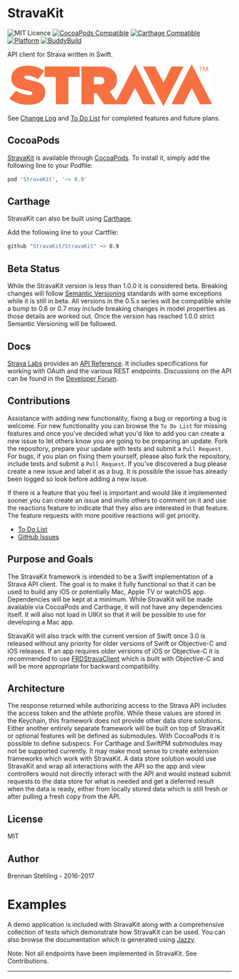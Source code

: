 # StravaKit 

![MIT Licence](https://img.shields.io/badge/license-MIT-blue.svg)
[![CocoaPods Compatible](https://img.shields.io/cocoapods/v/StravaKit.svg)](https://img.shields.io/cocoapods/v/StravaKit.svg)
[![Carthage Compatible](https://img.shields.io/badge/Carthage-compatible-4BC51D.svg?style=flat)](https://github.com/Carthage/Carthage)
[![Platform](https://img.shields.io/cocoapods/p/StravaKit.svg?style=flat)](http://cocoadocs.org/docsets/StravaKit)
[![BuddyBuild](https://dashboard.buddybuild.com/api/statusImage?appID=57c228cc05a6640100b2f79c&branch=master&build=latest)](https://dashboard.buddybuild.com/apps/57c228cc05a6640100b2f79c/build/latest)

API client for Strava written in Swift.

![](Strava.png)

See [Change Log] and [To Do List] for completed features and future plans.

## CocoaPods

[StravaKit] is available through [CocoaPods]. To install it, simply add the following line to your Podfile:

```ruby
pod 'StravaKit', '~> 0.9'
```

## Carthage

StravaKit can also be built using [Carthage]. 

Add the following line to your Cartfile:

```sh
github "StravaKit/StravaKit" ~> 0.9
```

## Beta Status

While the StravaKit version is less than 1.0.0 it is considered beta. Breaking changes will follow [Semantic Versioning] standards with some exceptions while it is still in beta. All versions in the 0.5.x series will be compatible while a bump to 0.6 or 0.7 may include breaking changes in model properties as those details are worked out. Once the version has reached 1.0.0 strict Semantic Versioning will be followed.

## Docs

[Strava Labs] provides an [API Reference]. It includes specifications for working with OAuth and the various REST endpoints. Discussions on the API can be found in the [Developer Forum].

## Contributions

Assistance with adding new functionality, fixing a bug or reporting a bug is welcome. For new functionality you can browse the `To Do List` for missing features and once you've decided what you'd like to add you can create a new issue to let others know you are going to be preparing an update. Fork the repository, prepare your update with tests and submit a `Pull Request`. For bugs, if you plan on fixing them yourself, please also fork the repository, include tests and submit a `Pull Request`. If you've discovered a bug please create a new issue and label it as a bug. It is possible the issue has already been logged so look before adding a new issue.

If there is a feature that you feel is important and would like it implemented sooner you can create an issue and invite others to comment on it and use the reactions feature to indicate that they also are interested in that feature. The feature requests with more positive reactions will get priority.

 * [To Do List]
 * [GitHub Issues]

## Purpose and Goals

The StravaKit framework is intended to be a Swift implementation of a Strava API client. The goal is to make it fully functional so that it can be used to build any iOS or potentially Mac, Apple TV or watchOS app. Dependencies will be kept at a minimum. While StravaKit will be made available via CocoaPods and Carthage, it will not have any dependencies itself. It will also not load in UIKit so that it will be possible to use for developing a Mac app.

StravaKit will also track with the current version of Swift once 3.0 is released without any priority for older versions of Swift or Objective-C and iOS releases. If an app requires older versions of iOS or Objective-C it is recommended to use [FRDStravaClient] which is built with Objective-C and will be more appropriate for backward compatibility.

## Architecture

The response returned while authorizing access to the Strava API includes the access token and the athlete profile. While these values are stored in the Keychain, this framework does not provide other data store solutions. Either another entirely separate framework will be built on top of StravaKit or optional features will be defined as submodules. With CocoaPods it is possible to define subspecs. For Carthage and SwiftPM submodules may not be supported currently. It may make most sense to create extension frameworks which work with StravaKit. A data store solution would use StravaKit and wrap all interactions with the API so the app and view controllers would not directly interact with the API and would instead submit requests to the data store for what is needed and get a deferred result when the data is ready, either from locally stored data which is still fresh or after pulling a fresh copy from the API.

## License

MIT

## Author

Brennan Stehling - 2016-2017

# Examples

A demo application is included with StravaKit along with a comprehensive collection of tests which demonstrate how StravaKit can be used. You can also browse the documentation which is generated using [Jazzy].

Note: Not all endpoints have been implemented in StravaKit. See Contributions.

---

[Change Log]: https://github.com/StravaKit/StravaKit/blob/master/CHANGELOG.md
[To Do List]: https://github.com/StravaKit/StravaKit/blob/master/TODO.md
[GitHub Issues]: https://github.com/StravaKit/StravaKit/issues
[StravaKit]: https://github.com/StravaKit/StravaKit
[CocoaPods]: http://cocoapods.org
[Carthage]: https://github.com/carthage/carthage
[Semantic Versioning]: http://semver.org
[Strava Labs]: http://labs.strava.com/developers/
[API Reference]: http://strava.github.io/api/
[Developer Forum]: https://groups.google.com/d/forum/strava-api
[FRDStravaClient]: https://github.com/sebastienwindal/FRDStravaClient
[Jazzy]: https://github.com/realm/jazzy